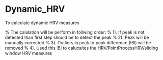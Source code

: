 # Dynamic_HRV
To calculate dynamic HRV measures

% The calulation will be perform in follwing order: 
%   1). If peak is not detected than first step should be to detect the peak 
%   2). Peak will be manually corrected
%   3). Outliers in peak to peak difference (IBI) will be removed
%   4). Used this IBI to calucaltes the HRV/PointProcessHRV/sliding window HRV measures 
